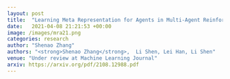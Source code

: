 ```yaml
---
layout: post
title:  "Learning Meta Representation for Agents in Multi-Agent Reinforcement Learning"
date:   2021-04-08 21:21:53 +00:00
image: /images/mra21.png
categories: research
author: "Shenao Zhang"
authors: "<strong>Shenao Zhang</strong>,  Li Shen, Lei Han, Li Shen"
venue: "Under review at Machine Learning Journal"
arxiv: https://arxiv.org/pdf/2108.12988.pdf
---
```

